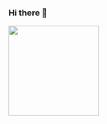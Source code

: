 ### Hi there 👋

<img height="180em" src="https://github-readme-stats.vercel.app/api?username=Andrebtk&show_icons=true&hide_border=true&&count_private=true&include_all_commits=true" />

<!--
**Andrebtk/Andrebtk** is a ✨ _special_ ✨ repository because its `README.md` (this file) appears on your GitHub profile.

Here are some ideas to get you started:

- 🔭 I’m currently working on ...
- 🌱 I’m currently learning ...
- 👯 I’m looking to collaborate on ...
- 🤔 I’m looking for help with ...
- 💬 Ask me about ...
- 📫 How to reach me: ...
- 😄 Pronouns: ...
- ⚡ Fun fact: ...
-->
